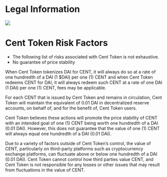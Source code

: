 # Legal Information

![](https://i.imgur.com/comIPd8.png)

# Cent Token Risk Factors

* The following list of risks associated with Cent Token is not exhaustive.
* No guarantee of price stability

When Cent Token tokenizes DAI for CENT, it will always do so at a rate of one hundredth of a DAI (1 $DAI) per one (1) CENT and when Cent Token redeems CENT for DAI, it will always redeem such CENT at a rate of one DAI (1 DAI) per one (1) CENT, fees may be applicable.

For each CENT that is issued by Cent Token and remains in circulation, Cent Token will maintain the equivalent of 0.01 DAI in decentralized reserve accounts, on behalf of, and for the benefit of, Cent Token users.

Cent Token believes these actions will promote the price stability of CENT with an intended goal of one (1) CENT being worth one hundredth of a DAI (0.01 DAI). However, this does not guarantee that the value of one (1) CENT will always equal one hundredth of a DAI (0.01 DAI).  

Due to a variety of factors outside of Cent Token’s control, the value of CENT, particularly on third-party platforms such as cryptocurrency exchange platforms, can fluctuate above or below one hundredth of a DAI (0.01 DAI). Cent Token cannot control how third parties value CENT, and Cent Token is not responsible for any losses or other issues that may result from fluctuations in the value of CENT.
